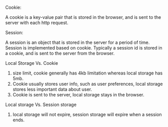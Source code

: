 Cookie:

A cookie is a key-value pair that is stored in the browser, and is sent to the server with each http request.

Session:

A session is an object that is stored in the server for a period of time. Session is implemented based on cookie. Typically a session id is stored in a cookie, and is sent to the server from the browser.

Local Storage Vs. Cookie

1. size limit, cookie generally has 4kb limitation whereas local storage has 5mb.
2. Cookie usually stores user info, such as user preferences, local storage stores less important data about user.
3. Cookie is sent to the server, local storage stays in the browser.

Local storage Vs. Session storage

1. local storage will not expire, session storage will expire when a session ends.
